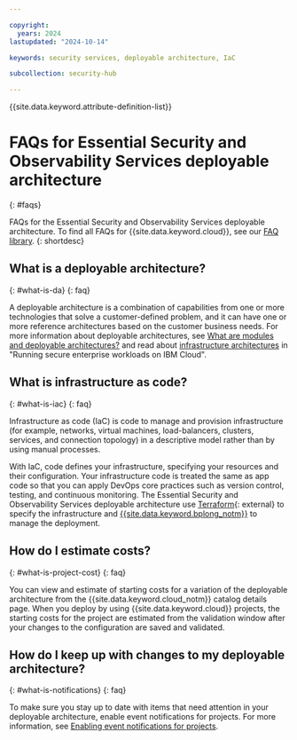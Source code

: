 ```yaml
---

copyright:
  years: 2024
lastupdated: "2024-10-14"

keywords: security services, deployable architecture, IaC

subcollection: security-hub

---
```


{{site.data.keyword.attribute-definition-list}}

# FAQs for Essential Security and Observability Services deployable architecture
{: #faqs}

FAQs for the Essential Security and Observability Services deployable architecture. To find all FAQs for {{site.data.keyword.cloud}}, see our [FAQ library](/docs/faqs).
{: shortdesc}

## What is a deployable architecture?
{: #what-is-da}
{: faq}

A deployable architecture is a combination of capabilities from one or more technologies that solve a customer-defined problem, and it can have one or more reference architectures based on the customer business needs. For more information about deployable architectures, see [What are modules and deployable architectures?](/docs/secure-enterprise?topic=secure-enterprise-understand-module-da) and read about [infrastructure architectures](/docs/overview?topic=overview-secure-enterprise#define-architecture) in "Running secure enterprise workloads on IBM Cloud".

## What is infrastructure as code?
{: #what-is-iac}
{: faq}

Infrastructure as code (IaC) is code to manage and provision infrastructure (for example, networks, virtual machines, load-balancers, clusters, services, and connection topology) in a descriptive model rather than by using manual processes.

With IaC, code defines your infrastructure, specifying your resources and their configuration. Your infrastructure code is treated the same as app code so that you can apply DevOps core practices such as version control, testing, and continuous monitoring. The Essential Security and Observability Services deployable architecture use [Terraform](https://www.terraform.io/){: external} to specify the infrastructure and [{{site.data.keyword.bplong_notm}}](/docs/schematics?topic=schematics-getting-started) to manage the deployment.

## How do I estimate costs?
{: #what-is-project-cost}
{: faq}

You can view and estimate of starting costs for a variation of the deployable architecture from the {{site.data.keyword.cloud_notm}} catalog details page. When you deploy by using {{site.data.keyword.cloud}} projects, the starting costs for the project are estimated from the validation window after your changes to the configuration are saved and validated.

## How do I keep up with changes to my deployable architecture?
{: #what-is-notifications}
{: faq}

To make sure you stay up to date with items that need attention in your deployable architecture, enable event notifications for projects. For more information, see [Enabling event notifications for projects](/docs/secure-enterprise?topic=secure-enterprise-event-notifications-events).
